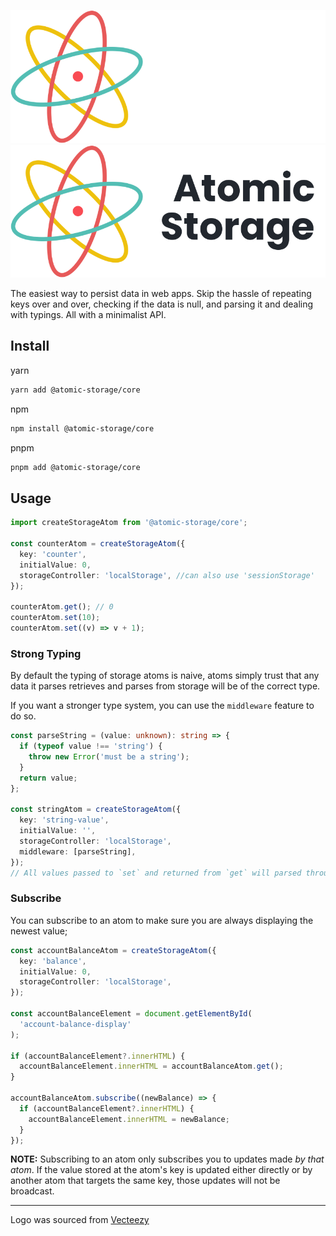 ![Atomic Storage](assets/header-dark.png#gh-dark-mode-only)
![Atomic Storage](assets/header-light.png#gh-light-mode-only)

The easiest way to persist data in web apps. Skip the hassle of repeating keys over and over, checking if the data is null, and parsing it and dealing with typings. All with a minimalist API.

## Install

yarn

```zsh
yarn add @atomic-storage/core
```

npm

```zsh
npm install @atomic-storage/core
```

pnpm

```zsh
pnpm add @atomic-storage/core
```

## Usage

```typescript
import createStorageAtom from '@atomic-storage/core';

const counterAtom = createStorageAtom({
  key: 'counter',
  initialValue: 0,
  storageController: 'localStorage', //can also use 'sessionStorage'
});

counterAtom.get(); // 0
counterAtom.set(10);
counterAtom.set((v) => v + 1);
```

### Strong Typing

By default the typing of storage atoms is naive, atoms simply trust that any data it parses retrieves and parses from storage will be of the correct type.

If you want a stronger type system, you can use the `middleware` feature to do so.

```typescript
const parseString = (value: unknown): string => {
  if (typeof value !== 'string') {
    throw new Error('must be a string');
  }
  return value;
};

const stringAtom = createStorageAtom({
  key: 'string-value',
  initialValue: '',
  storageController: 'localStorage',
  middleware: [parseString],
});
// All values passed to `set` and returned from `get` will parsed through `parseString` and will throw an error if the data is not a string
```

### Subscribe

You can subscribe to an atom to make sure you are always displaying the newest value;

```typescript
const accountBalanceAtom = createStorageAtom({
  key: 'balance',
  initialValue: 0,
  storageController: 'localStorage',
});

const accountBalanceElement = document.getElementById(
  'account-balance-display'
);

if (accountBalanceElement?.innerHTML) {
  accountBalanceElement.innerHTML = accountBalanceAtom.get();
}

accountBalanceAtom.subscribe((newBalance) => {
  if (accountBalanceElement?.innerHTML) {
    accountBalanceElement.innerHTML = newBalance;
  }
});
```

**NOTE:** Subscribing to an atom only subscribes you to updates made _by that atom_. If the value stored at the atom's key is updated either directly or by another atom that targets the same key, those updates will not be broadcast.

---

Logo was sourced from [Vecteezy](https://www.vecteezy.com/vector-art/351270-vector-atom-icon)
